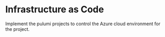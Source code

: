 # Infrastructure as Code

Implement the pulumi projects to control the Azure cloud environment for the project.


